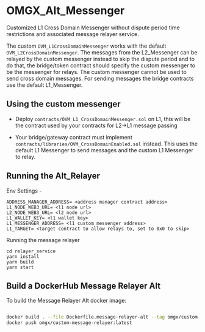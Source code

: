 # OMGX_Alt_Messenger

Customized L1 Cross Domain Messenger without dispute period time restrictions and associated message relayer service.

The custom `OVM_L1CrossDomainMessenger` works with the default `OVM_L2CrossDomainMessenger`. The messages from the L2_Messenger can be relayed by the custom messenger instead to skip the dispute period and to do that, the bridge/token contract should specify the custom messenger to be the messenger for relays. The custom messenger cannot be used to send cross domain messages. For sending messages the bridge contracts use the default L1_Messenger.

## Using the custom messenger

- Deploy `contracts/OVM_L1_CrossDomainMessenger.sol` on L1, this will be the contract used by your contracts for L2->L1 message passing

- Your bridge/gateway contract must implement `contracts/libraries/OVM_CrossDomainEnabled.sol` instead. This uses the default L1 Messenger to send messages and the custom L1 Messenger to relay.

## Running the Alt_Relayer

Env Settings -

```
ADDRESS_MANAGER_ADDRESS= <address manager contract address>
L1_NODE_WEB3_URL= <l1 node url>
L2_NODE_WEB3_URL= <l2 node url>
L1_WALLET_KEY= <l1 wallet key>
L1_MESSENGER_ADDRESS= <l1 custom messenger address>
L1_TARGET= <target contract to allow relays to, set to 0x0 to skip>
```

Running the message relayer
```
cd relayer_service
yarn install
yarn build
yarn start
```

## Build a DockerHub Message Relayer Alt

To build the Message Relayer Alt docker image:

```bash

docker build . --file Dockerfile.message-relayer-alt --tag omgx/custom-message-relayer:latest
docker push omgx/custom-message-relayer:latest

```